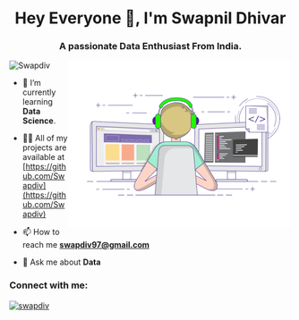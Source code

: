 <h1 align="center">Hey Everyone 👋, I'm Swapnil Dhivar</h1>
<h3 align="center">A passionate Data Enthusiast From India.</h3>
<img align="right" alt="Coding" width="400" src="https://raw.githubusercontent.com/devSouvik/devSouvik/master/gif3.gif">
<p align="left"> <img src="https://komarev.com/ghpvc/?username=Swapdiv&label=Profile%20views&color=0e75b6&style=flat" alt="Swapdiv" /> </p>



- 🌱 I’m currently learning **Data Science**.

- 👨‍💻 All of my projects are available at [https://github.com/Swapdiv](https://github.com/Swapdiv)

- 📫 How to reach me **swapdiv97@gmail.com**

- 💬 Ask me about **Data**

<h3 align="left">Connect with me:</h3>
<p align="left">
<a href="https://linkedin.com/in/swapdiv" target="blank"><img align="center" src="https://raw.githubusercontent.com/rahuldkjain/github-profile-readme-generator/master/src/images/icons/Social/linked-in-alt.svg" alt="swapdiv" height="30" width="40" /></a>



<!---
Swapdiv/Swapdiv is a ✨ special ✨ repository because its `README.md` (this file) appears on your GitHub profile.
You can click the Preview link to take a look at your changes.
--->

